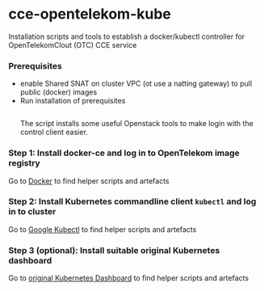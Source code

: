 # cce-opentelekom-kube
Installation scripts and tools to establish a docker/kubectl controller for OpenTelekomClout (OTC) CCE service


### Prerequisites
- enable Shared SNAT on cluster VPC (ot use a natting gateway) to pull public (docker) images
- Run installation of prerequisites
  ```> install-requirements
  ```
  The script installs some useful Openstack tools to make login with the control client easier.

### Step 1: Install docker-ce and log in to OpenTelekom image registry
Go to [Docker](./docker)
to find helper scripts and artefacts

### Step 2: Install Kubernetes commandline client `kubectl` and log in to cluster
Go to [Google Kubectl](./kubectl)
to find helper scripts and artefacts

### Step 3 (optional): Install suitable original Kubernetes dashboard
Go to [original Kubernetes Dashboard](./dashboard)
to find helper scripts and artefacts
